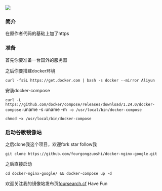 ![](https://bboysoul-web.oss-cn-hangzhou.aliyuncs.com/20190513-2.gif)

### 简介
在原作者代码的基础上加了https

### 准备

首先你要准备一台国外的服务器

之后你要搭建docker环境

`curl -fsSL https://get.docker.com | bash -s docker --mirror Aliyun`

安装docker-compose

`curl -L https://github.com/docker/compose/releases/download/1.24.0/docker-compose-`uname -s`-`uname -m` -o /usr/local/bin/docker-compose`

`chmod +x /usr/local/bin/docker-compose`

### 启动谷歌镜像站

之后clone我这个项目，欢迎fork star follow我

`git clone https://github.com/fourgongzuoshi/docker-nginx-google.git`

之后直接启动

`cd docker-nginx-google/ && docker-compose up -d`

欢迎关注我的镜像站发布页[foursearch.cf](https://foursearch.cf)
Have Fun
